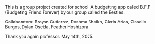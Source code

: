This is a group project created for school. A budgetting app called B.F.F (Budgeting Friend Forever)
by our group called the Besties. 

Collaboraters:
Brayan Gutierrez,
Reshma Sheikh,
Gloria Arias,
Gisselle Burgos,
Dylan Oseida,
Feather Hoshizora.

Thank you again professor.
May 14th, 2025.
